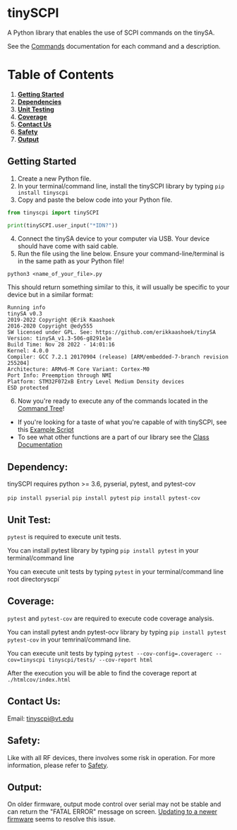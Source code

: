 # tinySCPI
A Python library that enables the use of SCPI commands on the tinySA.

See the [Commands](https://github.com/noldono/tinySCPI/blob/main/docs/Commands.md) documentation for each command and a description.

# Table of Contents

1. [**Getting Started**](#getting-started)
2. [**Dependencies**](#dependencies)
3. [**Unit Testing**](#unit-test)
4. [**Coverage**](#coverage)
5. [**Contact Us**](#contact)
6. [**Safety**](#safety)
7. [**Output**](#output) 

## Getting Started <a name="getting-started"></a>
1. Create a new Python file.
2. In your terminal/command line, install the tinySCPI library by typing `pip install tinyscpi`
3. Copy and paste the below code into your Python file.
```python
from tinyscpi import tinySCPI

print(tinySCPI.user_input("*IDN?"))
```
4. Connect the tinySA device to your computer via USB. Your device should have come with said cable.
5. Run the file using the line below. Ensure your command-line/terminal is in the same path as your Python file!
```
python3 <name_of_your_file>.py
```
This should return something similar to this, it will usually be specific to your device but in a similar format:
```
Running info 
tinySA v0.3
2019-2022 Copyright @Erik Kaashoek
2016-2020 Copyright @edy555
SW licensed under GPL. See: https://github.com/erikkaashoek/tinySA
Version: tinySA_v1.3-506-g8291e1e
Build Time: Nov 28 2022 - 14:01:16
Kernel: 4.0.0
Compiler: GCC 7.2.1 20170904 (release) [ARM/embedded-7-branch revision 255204]
Architecture: ARMv6-M Core Variant: Cortex-M0
Port Info: Preemption through NMI
Platform: STM32F072xB Entry Level Medium Density devices
ESD protected
```
6. Now you're ready to execute any of the commands located in the [Command Tree](https://github.com/noldono/tinySCPI/blob/main/docs/Commands.md)!

- If you're looking for a taste of what you're capable of with tinySCPI, see this [Example Script](https://github.com/noldono/tinySCPI/blob/main/examples/example_script.txt)
- To see what other functions are a part of our library see the [Class Documentation](https://github.com/noldono/tinySCPI/blob/main/docs/Class_Documentation.md)

## Dependency: <a name="dependencies"></a>
tinySCPI requires python >= 3.6, pyserial, pytest, and pytest-cov

```pip install pyserial```
```pip install pytest```
```pip install pytest-cov```

## Unit Test: <a name="unit-test"></a>
```pytest``` is required to execute unit tests.

You can install pytest library by typing `pip install pytest` in your terminal/command line

You can execute unit tests by typing `pytest` in your terminal/command line root directoryscpi`

## Coverage: <a name="coverage"></a>
`pytest` and `pytest-cov` are required to execute code coverage analysis. 

You can install pytest andn pytest-ocv library by typing `pip install pytest pytest-cov` in your temrinal/command line.

You can execute unit tests by typing `pytest --cov-config=.coveragerc --cov=tinyscpi tinyscpi/tests/ --cov-report html`

After the execution you will be able to find the coverage report at `./htmlcov/index.html`

## Contact Us: <a name="contact"></a>
Email: tinyscpi@vt.edu

## Safety: <a name="safety"></a>
Like with all RF devices, there involves some risk in operation. For more information, please refer to [Safety](https://github.com/noldono/tinySCPI/blob/main/SAFETY.md).

## Output: <a name="output"></a>
On older firmware, output mode control over serial may not be stable and can return the "FATAL ERROR" message on screen. [Updating to a newer firmware](https://github.com/noldono/tinySCPI/blob/main/docs/tinySA_Firmware_Update_Manual.pdf) seems to resolve this issue.
